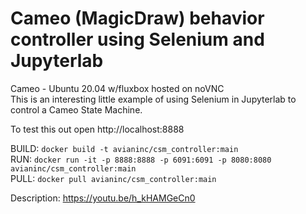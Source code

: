 # Cameo (MagicDraw) behavior controller using Selenium and Jupyterlab
Cameo - Ubuntu 20.04 w/fluxbox hosted on noVNC <br>
This is an interesting little example of using Selenium in Jupyterlab to control a Cameo State Machine.

To test this out open http://localhost:8888


BUILD: `docker build -t avianinc/csm_controller:main` <br>
RUN: `docker run -it -p 8888:8888 -p 6091:6091 -p 8080:8080 avianinc/csm_controller:main` <br>
PULL: `docker pull avianinc/csm_controller:main`

Description: https://youtu.be/h_kHAMGeCn0
